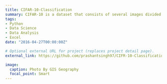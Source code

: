 ```yaml
---
title: CIFAR-10-Classification
summary: CIFAR-10 is a dataset that consists of several images divided into the following 10 classes: Airplanes, Cars, Birds, Cats, Deer, Dogs, Frogs, Horses, Ships, Trucks.
tags:
- Python
- Data Science
- Data Analysis
- Excel
date: "2016-04-27T00:00:00Z"

# Optional external URL for project (replaces project detail page).
external_link: https://github.com/prashantsingh97/CIFR-10-Classification

image:
  caption: Photo By GIS Geography
  focal_point: Smart
---
```

